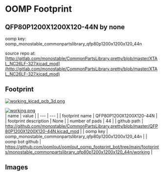 # OOMP Footprint  
## QFP80P1200X1200X120-44N  by none  
  
oomp key: oomp_monostable_commonpartslibrary_qfp80p1200x1200x120_44n  
  
source repo at: [http://gitlab.com/monostable/CommonPartsLibrary.pretty/blob/master/XTAL_NC26LF-327.kicad_mod](http://gitlab.com/monostable/CommonPartsLibrary.pretty/blob/master/XTAL_NC26LF-327.kicad_mod)  
## Footprint  
  
[![working_kicad_pcb_3d.png](working_kicad_pcb_3d_600.png)](working_kicad_pcb_3d.png)  
  
[![working.png](working_600.png)](working.png)  
| name | value | 
| --- | --- | 
| footprint name | QFP80P1200X1200X120-44N | 
| footprint description | None | 
| number of pads | 44 | 
| github path | http://github.com/monostable/CommonPartsLibrary.pretty/blob/master/QFP80P1200X1200X120-44N.kicad_mod | 
| oomp key | oomp_monostable_commonpartslibrary_qfp80p1200x1200x120_44n | 
| oomp bot github | https://github.com/oomlout/oomlout_oomp_footprint_bot/tree/main/footprints/monostable_commonpartslibrary_qfp80p1200x1200x120_44n/working | 
## Images  
